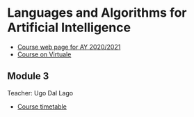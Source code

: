 # Languages and Algorithms for Artificial Intelligence

- [Course web page for AY 2020/2021](https://www.unibo.it/en/teaching/course-unit-catalogue/course-unit/2020/446595)
- [Course on Virtuale](https://virtuale.unibo.it/course/view.php?id=18894)

## Module 3
Teacher: Ugo Dal Lago

- [Course timetable](https://www.unibo.it/en/teaching/course-unit-catalogue/course-unit/2020/446595/orariolezioni#447782)
